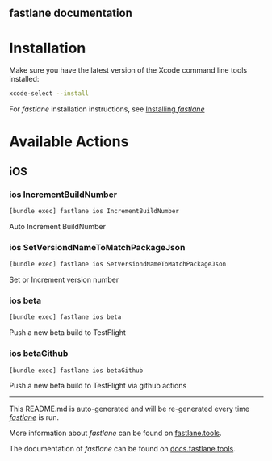 fastlane documentation
----

# Installation

Make sure you have the latest version of the Xcode command line tools installed:

```sh
xcode-select --install
```

For _fastlane_ installation instructions, see [Installing _fastlane_](https://docs.fastlane.tools/#installing-fastlane)

# Available Actions

## iOS

### ios IncrementBuildNumber

```sh
[bundle exec] fastlane ios IncrementBuildNumber
```

Auto Increment BuildNumber

### ios SetVersiondNameToMatchPackageJson

```sh
[bundle exec] fastlane ios SetVersiondNameToMatchPackageJson
```

Set or Increment version number

### ios beta

```sh
[bundle exec] fastlane ios beta
```

Push a new beta build to TestFlight

### ios betaGithub

```sh
[bundle exec] fastlane ios betaGithub
```

Push a new beta build to TestFlight via github actions

----

This README.md is auto-generated and will be re-generated every time [_fastlane_](https://fastlane.tools) is run.

More information about _fastlane_ can be found on [fastlane.tools](https://fastlane.tools).

The documentation of _fastlane_ can be found on [docs.fastlane.tools](https://docs.fastlane.tools).
